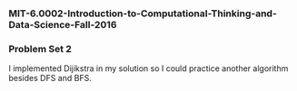 ### MIT-6.0002-Introduction-to-Computational-Thinking-and-Data-Science-Fall-2016
### Problem Set 2
I implemented Dijikstra in my solution so I could practice another algorithm besides DFS and BFS.
